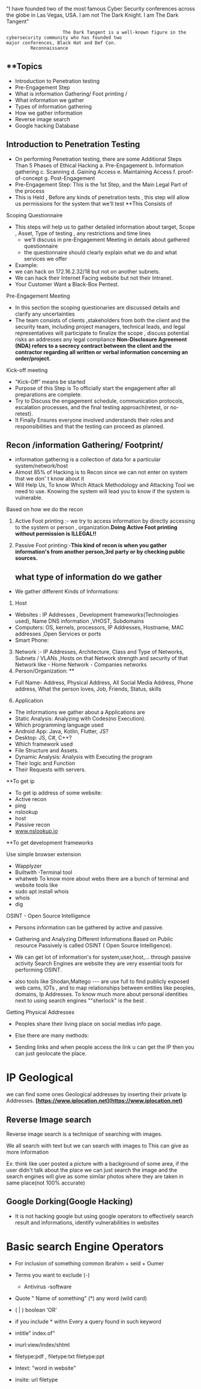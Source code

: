 "I have founded two of the most famous Cyber Security conferences across the globe in Las Vegas, USA. I am not The Dark Knight. I am The Dark Tangent"  

                         The Dark Tangent is a well-known figure in the                                             cybersecurity community who has founded two                                          major conferences, Black Hat and Def Con.
             Reconnaissance
## **Topics

- Introduction to Penetration testing 
- Pre-Engagement Step
- What is information Gathering/ Foot printing /
- What information we gather
- Types of information gathering
- How we gather information
- Reverse image search
- Google hacking Database



## Introduction to Penetration Testing

- On performing Penetration testing, there are some Additional Steps Than 5 Phases of Ethical Hacking
     a. Pre-Engagement
     b. Information gathering
     c. Scanning
     d. Gaining Access
     e. Maintaining Access
     f. proof-of-concept
     g. Post-Engagement
 - Pre-Engagement Step: This is the 1st Step, and the Main Legal Part of the process
 - This is Held , Before any kinds of penetration tests , this step will allow us permissions for the system that we'll test
 **This Consists of
 
Scoping Questionnaire
- This steps will help us to gather detailed information about target, Scope , Asset, Type of testing , any restrictions and time lines
  - we'll discuss in pre-Engagement Meeting in details about gathered questionnaire
  - the questionnaire should clearly explain what we do and what services we offer
- Example: 
- we can hack on 172.16.2.32/18 but not on another subnets.
- We can hack their Internet Facing website but not their Intranet.
- Your Customer Want a Black-Box Pentest.

Pre-Engagement Meeting
- In this section the scoping questionaries are discussed details and clarify any uncertainties
- The team consists of clients ,stakeholders from both the client and the security team, including project managers, technical leads, and legal representatives will participate to finalize the scope , discuss potential risks an addresses any legal compliance
**Non-Disclosure Agreement (NDA) refers to a secrecy contract between the client and the contractor regarding all written or verbal information concerning an order/project.**

Kick-off meeting

- “Kick-Off” means be started
- Purpose of this Step is To officially start the engagement after all preparations are complete.
- Try to Discuss the engagement schedule, communication protocols, escalation processes, and the final testing approach(retest, or no-retest).
- It Finally Ensures everyone involved understands their roles and responsibilities and that the testing can proceed as planned.
## Recon /information Gathering/ Footprint/

- information gathering is a collection of data for a particular system/network/host
- Almost 85% of Hacking is to Recon since we can not enter on system that we don' t know about it 
- Will Help Us, To know Which Attack Methodology and Attacking Tool we need to use.
Knowing the system will lead you to know if the system is vulnerable.

 Based on how we do the recon

1. Active Foot printing :- we try to access information by directly accessing to the system or person , organization.**Doing Active Foot printing without permission is ILLEGAL!!**

3. Passive Foot printing:-**This kind of recon is when you gather information's from another person,3rd party or by checking public sources.**

    ## what type of information do we gather
    
- We gather different Kinds of Informations:
1. Host
- Websites : IP Addresses , Development frameworks(Technologies used), Name DNS information ,VHOST, Subdomains
- Computers: OS, kernels, processors, IP Addresses, Hostname, MAC addresses ,Open Services or ports
- Smart Phone: 
3. Network :- IP Addresses, Architecture, Class and Type of Networks, Subnets / VLANs ,Hosts on that Network strength and security of that Network like
          - Home Network
        - Companies networks
5. Person/Organization: **
- Full Name- Address, Physical Address, All Social Media Address, Phone address, What the person loves, Job, Friends, Status, skills
6. Application
- The informations we gather about a Applications are
- Static Analysis: Analyzing with Codes(no Execution).
- Which programming language used
- Android App: Java, Kotlin, Flutter, JS?
- Desktop: JS, C#, C++?
- Which framework used
- File Structure and Assets.
- Dynamic Analysis: Analysis with Executing the program
- Their logic and Function 
- Their Requests with servers.

**To get ip

- To get ip address of some website:
- Active recon
- ping <website link>
- nslookup <website link> 
- host <website link>
- Passive recon
- www.nslookup.io

**To get development frameworks 

Use simple browser extension 
- Wapplyzer
- Builtwith
-Terminal tool
- whatweb
To know more about webs  there are a bunch of terminal and website tools like 
- sudo apt install whois
- whois
- dig

OSINT - Open Source Intelligence

- Persons information can be gathered by active and passive.
    
- Gathering and Analyzing Different Informations Based on Public resource Passively is called OSINT ( Open Source Intelligence).
- We can get lot of information's for system,user,host,... through passive activity
Search Engines are website they are very essential tools for performing OSINT.
- also tools like Shodan,Maltego --- are use full to find publicly exposed web cams, IOTs , and to map relationships between entities like peoples, domains, Ip Addresses.
To know much more about personal identities next to using search engines ""sherlock" is the best .

 Getting Physical Addresses
 - Peoples share their living place on social medias info page.
    
- Else there are many methods: 
    

- Sending links and when people access the link u can get the IP then you can just geolocate the place.

# IP Geological
we can find some ones Geological addresses by inserting their private Ip Addresses.
**[https://www.iplocation.net](https://www.iplocation.net)**


## Reverse Image search

Reverse image search is a technique of searching with images.

We all search with text but we can search with images to This can give as more information

Ex: think like user posted a picture with a background of some area, if the user didn't talk about the place we can just search the image and the search engines will give as some similar photos where they are taken in same place(not 100% accurate)


## Google Dorking(Google Hacking)

- It is not hacking google but using google operators to effectively search result and informations, identify vulnerabilities in websites 





# Basic search Engine Operators

- For inclusion of something common 
   Ibrahim + seid + Oumer
- Terms you want to exclude (-)
    - Antivirus -software
- Quote
" Name  of something"
 (*) any word (wild card)
- ( | ) boolean ‘OR’
    
- if you include * withn Every a query found in such keyword
- intitle" index.of"
- inurl:view/index/shtml
- filetype:pdf , filetype:txt filetype:ppt
- Intext: "word in website"
- insite: url filetype